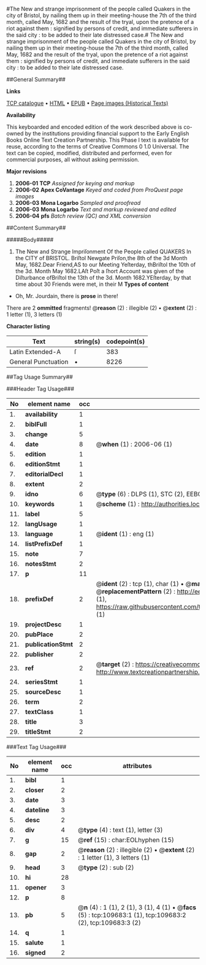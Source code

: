 #The New and strange imprisonment of the people called Quakers in the city of Bristol, by nailing them up in their meeting-house the 7th of the   third month, called May, 1682 and the result of the tryal,    upon the pretence of a riot against them : signified by persons of credit, and  immediate sufferers in the said city : to be added to their late distressed     case.#
The New and strange imprisonment of the people called Quakers in the city of Bristol, by nailing them up in their meeting-house the 7th of the   third month, called May, 1682 and the result of the tryal,    upon the pretence of a riot against them : signified by persons of credit, and  immediate sufferers in the said city : to be added to their late distressed     case.

##General Summary##

**Links**

[TCP catalogue](http://www.ota.ox.ac.uk/tcp/)  • 
[HTML](http://tei.it.ox.ac.uk/tcp/Texts-HTML/free/A52/A52873.html)  • 
[EPUB](http://tei.it.ox.ac.uk/tcp/Texts-EPUB/free/A52/A52873.epub) • 
[Page images (Historical Texts)](https://data.historicaltexts.jisc.ac.uk/view?pubId=eebo-24368680e&pageId=eebo-24368680e-109683-1)

**Availability**

This keyboarded and encoded edition of the
	       work described above is co-owned by the institutions
	       providing financial support to the Early English Books
	       Online Text Creation Partnership. This Phase I text is
	       available for reuse, according to the terms of Creative
	       Commons 0 1.0 Universal. The text can be copied,
	       modified, distributed and performed, even for
	       commercial purposes, all without asking permission.

**Major revisions**

1. __2006-01__ __TCP__ *Assigned for keying and markup*
1. __2006-02__ __Apex CoVantage__ *Keyed and coded from ProQuest page images*
1. __2006-03__ __Mona Logarbo__ *Sampled and proofread*
1. __2006-03__ __Mona Logarbo__ *Text and markup reviewed and edited*
1. __2006-04__ __pfs__ *Batch review (QC) and XML conversion*

##Content Summary##

#####Body#####

1. The New and Strange Impriſonment Of the People called QUAKERS In the CITY of BRISTOL.
Briſtol Newgate Priſon,the 8th of the 3d Month May, 1682.Dear Friend,AS to our Meeting Yeſterday, thBriſtol the 10th of the 3d. Month May 1682.LAſt Poſt a ſhort Account was given of the Diſturbance ofBriſtol the 13th of the 3d. Month 1682.YEſterday, by that time about 30 Friends were met, in their M
**Types of content**

  * Oh, Mr. Jourdain, there is **prose** in there!

There are 2 **ommitted** fragments! 
 @__reason__ (2) : illegible (2)  •  @__extent__ (2) : 1 letter (1), 3 letters (1)

**Character listing**


|Text|string(s)|codepoint(s)|
|---|---|---|
|Latin Extended-A|ſ|383|
|General Punctuation|•|8226|

##Tag Usage Summary##

###Header Tag Usage###

|No|element name|occ|attributes|
|---|---|---|---|
|1.|__availability__|1||
|2.|__biblFull__|1||
|3.|__change__|5||
|4.|__date__|8| @__when__ (1) : 2006-06 (1)|
|5.|__edition__|1||
|6.|__editionStmt__|1||
|7.|__editorialDecl__|1||
|8.|__extent__|2||
|9.|__idno__|6| @__type__ (6) : DLPS (1), STC (2), EEBO-CITATION (1), OCLC (1), VID (1)|
|10.|__keywords__|1| @__scheme__ (1) : http://authorities.loc.gov/ (1)|
|11.|__label__|5||
|12.|__langUsage__|1||
|13.|__language__|1| @__ident__ (1) : eng (1)|
|14.|__listPrefixDef__|1||
|15.|__note__|7||
|16.|__notesStmt__|2||
|17.|__p__|11||
|18.|__prefixDef__|2| @__ident__ (2) : tcp (1), char (1)  •  @__matchPattern__ (2) : ([0-9\-]+):([0-9IVX]+) (1), (.+) (1)  •  @__replacementPattern__ (2) : http://eebo.chadwyck.com/downloadtiff?vid=$1&page=$2 (1), https://raw.githubusercontent.com/textcreationpartnership/Texts/master/tcpchars.xml#$1 (1)|
|19.|__projectDesc__|1||
|20.|__pubPlace__|2||
|21.|__publicationStmt__|2||
|22.|__publisher__|2||
|23.|__ref__|2| @__target__ (2) : https://creativecommons.org/publicdomain/zero/1.0/ (1), http://www.textcreationpartnership.org/docs/. (1)|
|24.|__seriesStmt__|1||
|25.|__sourceDesc__|1||
|26.|__term__|2||
|27.|__textClass__|1||
|28.|__title__|3||
|29.|__titleStmt__|2||


###Text Tag Usage###

|No|element name|occ|attributes|
|---|---|---|---|
|1.|__bibl__|1||
|2.|__closer__|2||
|3.|__date__|3||
|4.|__dateline__|3||
|5.|__desc__|2||
|6.|__div__|4| @__type__ (4) : text (1), letter (3)|
|7.|__g__|15| @__ref__ (15) : char:EOLhyphen (15)|
|8.|__gap__|2| @__reason__ (2) : illegible (2)  •  @__extent__ (2) : 1 letter (1), 3 letters (1)|
|9.|__head__|3| @__type__ (2) : sub (2)|
|10.|__hi__|28||
|11.|__opener__|3||
|12.|__p__|8||
|13.|__pb__|5| @__n__ (4) : 1 (1), 2 (1), 3 (1), 4 (1)  •  @__facs__ (5) : tcp:109683:1 (1), tcp:109683:2 (2), tcp:109683:3 (2)|
|14.|__q__|1||
|15.|__salute__|1||
|16.|__signed__|2||
